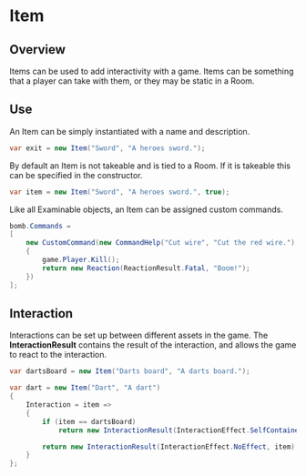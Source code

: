 ﻿# Item

## Overview

Items can be used to add interactivity with a game. Items can be something that a player can take with them, or they may be static in a Room.

## Use

An Item can be simply instantiated with a name and description.

```csharp
var exit = new Item("Sword", "A heroes sword.");
```

By default an Item is not takeable and is tied to a Room. If it is takeable this can be specified in the constructor.

```csharp
var item = new Item("Sword", "A heroes sword.", true);
```

Like all Examinable objects, an Item can be assigned custom commands.

```csharp
bomb.Commands =
[
    new CustomCommand(new CommandHelp("Cut wire", "Cut the red wire."), true, (game, args) =>
    {
        game.Player.Kill();
        return new Reaction(ReactionResult.Fatal, "Boom!");
    })
];
```

## Interaction

Interactions can be set up between different assets in the game. The **InteractionResult** contains the result of the interaction, and allows the game to react to the interaction.

```csharp
var dartsBoard = new Item("Darts board", "A darts board.");

var dart = new Item("Dart", "A dart")
{
    Interaction = item =>
    {
        if (item == dartsBoard)
            return new InteractionResult(InteractionEffect.SelfContained, item, "The dart stuck in the darts board.");

        return new InteractionResult(InteractionEffect.NoEffect, item);
    }
};
```